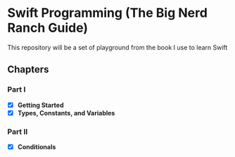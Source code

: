 # Swift Programming (The Big Nerd Ranch Guide)

This repository will be a set of playground from the book I use to learn Swift

## Chapters

### Part I

- [x] **Getting Started**
- [x] **Types, Constants, and Variables**

### Part II

- [x] **Conditionals**
